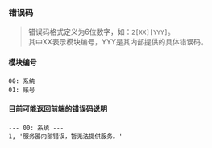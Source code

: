 ### 错误码
>错误码格式定义为6位数字，如：`2[XX][YYY]`。  
>其中XX表示模块编号，YYY是其内部提供的具体错误码。

#### 模块编号
```
00: 系统
01: 账号
```


#### 目前可能返回前端的错误码说明
```
--- 00: 系统 ---
1, '服务器内部错误，暂无法提供服务。'
```